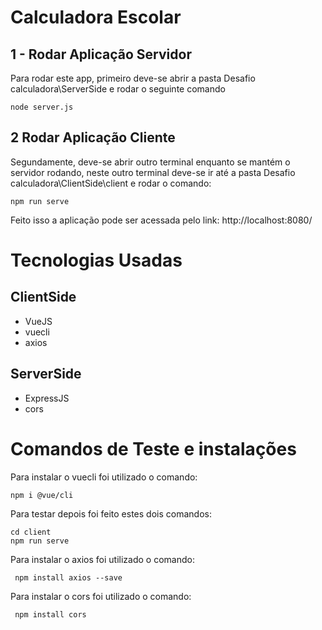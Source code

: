 # Calculadora Escolar

## 1 - Rodar Aplicação Servidor
Para rodar este app, primeiro deve-se abrir a pasta Desafio calculadora\ServerSide e rodar o seguinte comando
```
node server.js
```

## 2 Rodar Aplicação Cliente
Segundamente, deve-se abrir outro terminal enquanto se mantém o servidor rodando, neste outro terminal deve-se ir até a pasta Desafio calculadora\ClientSide\client e rodar o comando:
```
npm run serve
```

Feito isso a aplicação pode ser acessada pelo link: http://localhost:8080/

# Tecnologias Usadas
## ClientSide
* VueJS
* vuecli
* axios

 ## ServerSide
 * ExpressJS
 * cors

# Comandos de Teste e instalações

Para instalar o vuecli foi utilizado o comando:
```
npm i @vue/cli
```
Para testar depois foi feito estes dois comandos: 
```
cd client
npm run serve
```
Para instalar o axios foi utilizado o comando:
```
 npm install axios --save
```
Para instalar o cors foi utilizado o comando:
```
 npm install cors
 ```